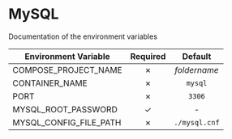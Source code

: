 # MySQL

Documentation of the environment variables

| Environment Variable | Required | Default |
|----------------------|:--------:|:-------:|
| COMPOSE_PROJECT_NAME | &cross; | _foldername_ |
| CONTAINER_NAME | &cross; | `mysql` |
| PORT | &cross; | `3306` |
| MYSQL_ROOT_PASSWORD | &check; | - |
| MYSQL_CONFIG_FILE_PATH | &cross; | `./mysql.cnf` |
